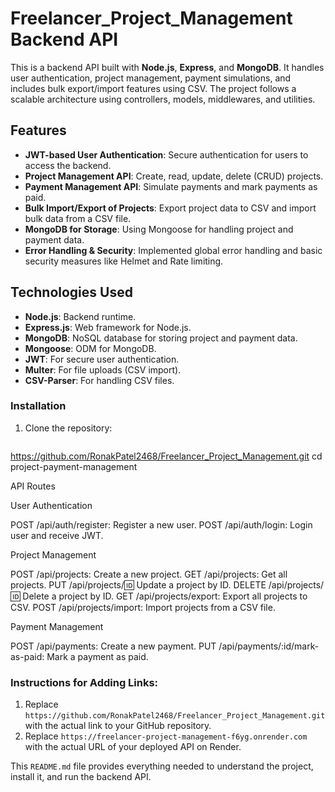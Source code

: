 #  Freelancer_Project_Management Backend API

This is a backend API built with **Node.js**, **Express**, and **MongoDB**. It handles user authentication, project management, payment simulations, and includes bulk export/import features using CSV. The project follows a scalable architecture using controllers, models, middlewares, and utilities.

## Features

- **JWT-based User Authentication**: Secure authentication for users to access the backend.
- **Project Management API**: Create, read, update, delete (CRUD) projects.
- **Payment Management API**: Simulate payments and mark payments as paid.
- **Bulk Import/Export of Projects**: Export project data to CSV and import bulk data from a CSV file.
- **MongoDB for Storage**: Using Mongoose for handling project and payment data.
- **Error Handling & Security**: Implemented global error handling and basic security measures like Helmet and Rate limiting.

## Technologies Used

- **Node.js**: Backend runtime.
- **Express.js**: Web framework for Node.js.
- **MongoDB**: NoSQL database for storing project and payment data.
- **Mongoose**: ODM for MongoDB.
- **JWT**: For secure user authentication.
- **Multer**: For file uploads (CSV import).
- **CSV-Parser**: For handling CSV files.



### Installation

1. Clone the repository:

   ```bash
 https://github.com/RonakPatel2468/Freelancer_Project_Management.git
   cd project-payment-management


API Routes

User Authentication

POST /api/auth/register: Register a new user.
POST /api/auth/login: Login user and receive JWT.

Project Management

POST /api/projects: Create a new project.
GET /api/projects: Get all projects.
PUT /api/projects/:id: Update a project by ID.
DELETE /api/projects/:id: Delete a project by ID.
GET /api/projects/export: Export all projects to CSV.
POST /api/projects/import: Import projects from a CSV file.

Payment Management

POST /api/payments: Create a new payment.
PUT /api/payments/:id/mark-as-paid: Mark a payment as paid.



### Instructions for Adding Links:
1. Replace `https://github.com/RonakPatel2468/Freelancer_Project_Management.git` with the actual link to your GitHub repository.
2. Replace `https://freelancer-project-management-f6yg.onrender.com` with the actual URL of your deployed API on Render.

This `README.md` file provides everything needed to understand the project, install it, and run the backend API.

